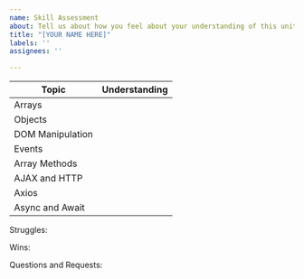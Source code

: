 ```yaml
---
name: Skill Assessment
about: Tell us about how you feel about your understanding of this unit!
title: "[YOUR NAME HERE]"
labels: ''
assignees: ''

---
```


| Topic  | Understanding |
|---|---|
| Arrays |   |
| Objects |   |
| DOM Manipulation |   |
| Events |   |
| Array Methods |   |
| AJAX and HTTP |   |
| Axios |   |
| Async and Await |   |

Struggles:

Wins:

Questions and Requests:
